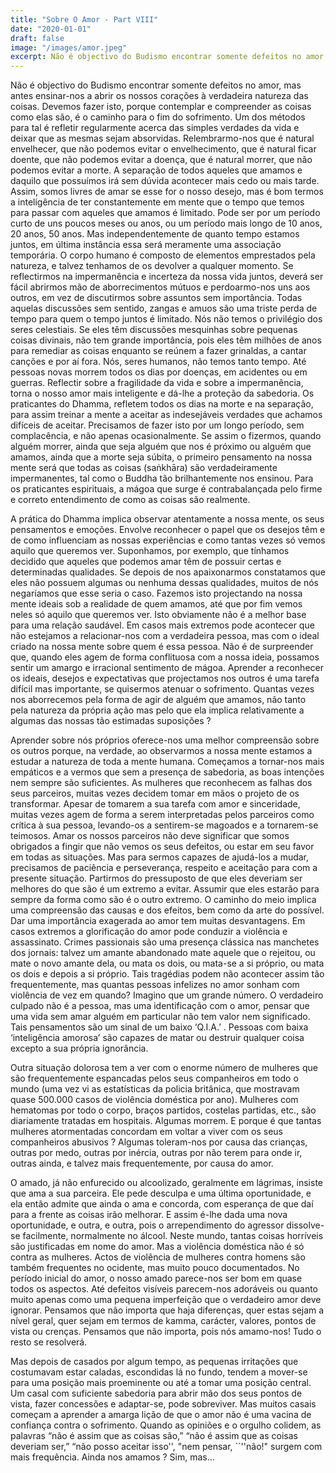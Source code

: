 ```yaml
---
title: "Sobre O Amor - Part VIII"
date: "2020-01-01"
draft: false
image: "/images/amor.jpeg"
excerpt: Não é objectivo do Budismo encontrar somente defeitos no amor, mas antes ensinar-nos a abrir os nossos corações à verdadeira natureza das coisas.
---
```


Não é objectivo do Budismo encontrar somente defeitos no amor, mas antes ensinar-nos a abrir os nossos corações à verdadeira natureza das coisas. Devemos fazer isto, porque contemplar e compreender as coisas como elas são, é o caminho para o fim do sofrimento. Um dos métodos para tal é refletir regularmente acerca das simples verdades da vida e deixar que as mesmas sejam absorvidas. Relembrarmo-nos que é natural envelhecer, que não podemos evitar o envelhecimento, que é natural ficar doente, que não podemos evitar a doença, que é natural morrer, que não podemos evitar a morte. A separação de todos aqueles que amamos e daquilo que possuímos irá sem dúvida acontecer mais cedo ou mais tarde. Assim, somos livres de amar se esse for o nosso desejo, mas é bom termos a inteligência de ter constantemente em mente que o tempo que temos para passar com aqueles que amamos é limitado. Pode ser por um período curto de uns poucos meses ou anos, ou um período mais longo de 10 anos, 20 anos, 50 anos. Mas independentemente de quanto tempo estamos juntos, em última instância essa será meramente uma associação temporária. O corpo humano é composto de elementos emprestados pela natureza, e talvez tenhamos de os devolver a qualquer momento. Se reflectirmos na impermanência e incerteza da nossa vida juntos, deverá ser fácil abrirmos mão de aborrecimentos mútuos e perdoarmo-nos uns aos outros, em vez de discutirmos sobre assuntos sem importância. Todas aquelas discussões sem sentido, zangas e amuos são uma triste perda de tempo para quem o tempo juntos é limitado. Nós não temos o privilégio dos seres celestiais. Se eles têm discussões mesquinhas sobre pequenas coisas divinais, não tem grande importância, pois eles têm milhões de anos para remediar as coisas enquanto se reúnem a fazer grinaldas, a cantar canções e por aí fora. Nós, seres humanos, não temos tanto tempo. Até pessoas novas morrem todos os dias por doenças, em acidentes ou em guerras. Reflectir sobre a fragilidade da vida e sobre a impermanência, torna o nosso amor mais inteligente e dá-lhe a proteção da sabedoria. Os praticantes do Dhamma, refletem todos os dias na morte e na separação, para assim treinar a mente a aceitar as indesejáveis verdades que achamos difíceis de aceitar. Precisamos de fazer isto por um longo período, sem complacência, e não apenas ocasionalmente. Se assim o fizermos, quando alguém morrer, ainda que seja alguém que nos é próximo ou alguém que amamos, ainda que a morte seja súbita, o primeiro pensamento na nossa mente será que todas as coisas (saṅkhāra) são verdadeiramente impermanentes, tal como o Buddha tão brilhantemente nos ensinou. Para os praticantes espirituais, a mágoa que surge é contrabalançada pelo firme e correto entendimento de como as coisas são realmente.

A prática do Dhamma implica observar atentamente a nossa mente, os seus pensamentos e emoções. Envolve reconhecer o papel que os desejos têm e de como influenciam as nossas experiências e como tantas vezes só vemos aquilo que queremos ver. Suponhamos, por exemplo, que tínhamos decidido que aqueles que podemos amar têm de possuir certas e determinadas qualidades. Se depois de nos apaixonarmos constatamos que eles não possuem algumas ou nenhuma dessas qualidades, muitos de nós negaríamos que esse seria o caso. Fazemos isto projectando na nossa mente ideais sob a realidade de quem amamos, até que por fim vemos neles só aquilo que queremos ver. Isto obviamente não é a melhor base para uma relação saudável. Em casos mais extremos pode acontecer que não estejamos a relacionar-nos com a verdadeira pessoa, mas com o ideal criado na nossa mente sobre quem é essa pessoa. Não é de surpreender que, quando eles agem de forma conflituosa com a nossa ideia, possamos sentir um amargo e irracional sentimento de mágoa. Aprender a reconhecer os ideais, desejos e expectativas que projectamos nos outros é uma tarefa difícil mas importante, se quisermos atenuar o sofrimento. Quantas vezes nos aborrecemos pela forma de agir de alguém que amamos, não tanto pela natureza da própria ação mas pelo que ela implica relativamente a algumas das nossas tão estimadas suposições ?

Aprender sobre nós próprios oferece-nos uma melhor compreensão sobre os outros porque, na verdade, ao observarmos a nossa mente estamos a estudar a natureza de toda a mente humana. Começamos a tornar-nos mais empáticos e a vermos que sem a presença de sabedoria, as boas intenções nem sempre são suficientes. As mulheres que reconhecem as falhas dos seus parceiros, muitas vezes decidem tomar em mãos o projeto de os transformar. Apesar de tomarem a sua tarefa com amor e sinceridade, muitas vezes agem de forma a serem interpretadas pelos parceiros como crítica à sua pessoa, levando-os a sentirem-se magoados e a tornarem-se teimosos. Amar os nossos parceiros não deve significar que somos obrigados a fingir que não vemos os seus defeitos, ou estar em seu favor em todas as situações. Mas para sermos capazes de ajudá-los a mudar, precisamos de paciência e perseverança, respeito e aceitação para com a presente situação. Partirmos do pressuposto de que eles deveriam ser melhores do que são é um extremo a evitar. Assumir que eles estarão para sempre da forma como são é o outro extremo. O caminho do meio implica uma compreensão das causas e dos efeitos, bem como da arte do possível.
Dar uma importância exagerada ao amor tem muitas desvantagens. Em casos extremos a glorificação do amor pode conduzir a violência e assassinato. Crimes passionais são uma presença clássica nas manchetes dos jornais: talvez um amante abandonado mate aquele que o rejeitou, ou mate o novo amante dela, ou mata os dois, ou mata-se a si próprio, ou mata os dois e depois a si próprio. Tais tragédias podem não acontecer assim tão frequentemente, mas quantas pessoas infelizes no amor sonham com violência de vez em quando? Imagino que um grande número. O verdadeiro culpado não é a pessoa, mas uma identificação com o amor, pensar que uma vida sem amar alguém em particular não tem valor nem significado. Tais pensamentos são um sinal de um baixo ‘Q.I.A.’ . Pessoas com baixa ‘inteligência amorosa’ são capazes de matar ou destruir qualquer coisa excepto a sua própria ignorância.

Outra situação dolorosa tem a ver com o enorme número de mulheres que são frequentemente espancadas pelos seus companheiros em todo o mundo (uma vez vi as estatísticas da policia britânica, que mostravam quase 500.000 casos de violência doméstica por ano). Mulheres com hematomas por todo o corpo, braços partidos, costelas partidas, etc., são diariamente tratadas em hospitais. Algumas morrem. E porque é que tantas mulheres atormentadas concordam em voltar a viver com os seus companheiros abusivos ? Algumas toleram-nos por causa das crianças, outras por medo, outras por inércia, outras por não terem para onde ir, outras ainda, e talvez mais frequentemente, por causa do amor.

O amado, já não enfurecido ou alcoolizado, geralmente em lágrimas, insiste que ama a sua parceira. Ele pede desculpa e uma última oportunidade, e ela então admite que ainda o ama e concorda, com esperança de que daí para a frente as coisas irão melhorar. E assim é-lhe dada uma nova oportunidade, e outra, e outra, pois o arrependimento do agressor dissolve-se facilmente, normalmente no álcool. Neste mundo, tantas coisas horríveis são justificadas em nome do amor. Mas a violência doméstica não é só contra as mulheres. Actos de violência de mulheres contra homens são também frequentes no ocidente, mas muito pouco documentados.
No período inicial do amor, o nosso amado parece-nos ser bom em quase todos os aspectos. Até defeitos visíveis parecem-nos adoráveis ou quanto muito apenas como uma pequena imperfeição que o verdadeiro amor deve ignorar. Pensamos que não importa que haja diferenças, quer estas sejam a nível geral, quer sejam em termos de kamma, carácter, valores, pontos de vista ou crenças. Pensamos que não importa, pois nós amamo-nos! Tudo o resto se resolverá.

Mas depois de casados por algum tempo, as pequenas irritações que costumavam estar caladas, escondidas lá no fundo, tendem a mover-se para uma posição mais proeminente ou até a tomar uma posição central. Um casal com suficiente sabedoria para abrir mão dos seus pontos de vista, fazer concessões e adaptar-se, pode sobreviver. Mas muitos casais começam a aprender a amarga lição de que o amor não é uma vacina de confiança contra o sofrimento. Quando as opiniões e o orgulho colidem, as palavras “não é assim que as coisas são,” “não é assim que as coisas deveriam ser,” “não posso aceitar isso'', "nem pensar, ``''não!" surgem com mais frequência. Ainda nos amamos ? Sim, mas...
